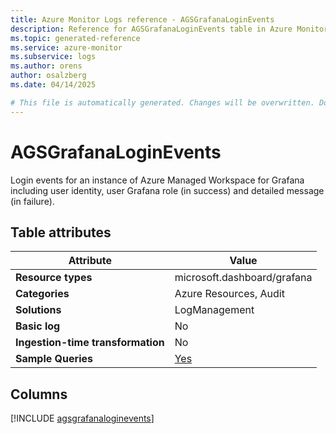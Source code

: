 ```yaml
---
title: Azure Monitor Logs reference - AGSGrafanaLoginEvents
description: Reference for AGSGrafanaLoginEvents table in Azure Monitor Logs.
ms.topic: generated-reference
ms.service: azure-monitor
ms.subservice: logs
ms.author: orens
author: osalzberg
ms.date: 04/14/2025

# This file is automatically generated. Changes will be overwritten. Do not change this file directly.
---
```


# AGSGrafanaLoginEvents

Login events for an instance of Azure Managed Workspace for Grafana including user identity, user Grafana role (in success) and detailed message (in failure).


## Table attributes

|Attribute|Value|
|---|---|
|**Resource types**|microsoft.dashboard/grafana|
|**Categories**|Azure Resources, Audit|
|**Solutions**| LogManagement|
|**Basic log**|No|
|**Ingestion-time transformation**|No|
|**Sample Queries**|[Yes](/azure/azure-monitor/reference/queries/agsgrafanaloginevents)|



## Columns
  
[!INCLUDE [agsgrafanaloginevents](~/reusable-content/ce-skilling/azure/includes/azure-monitor/reference/tables/agsgrafanaloginevents-include.md)]
